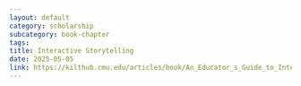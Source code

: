 ```yaml
---
layout: default
category: scholarship
subcategory: book-chapter
tags:
title: Interactive Storytelling
date: 2025-05-05
link: https://kilthub.cmu.edu/articles/book/An_Educator_s_Guide_to_Interactive_Digital_Narrative_Syllabi_and_Resources_From_Around_the_World/28923917?file=54194957
---
```

